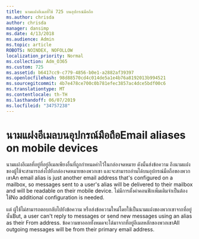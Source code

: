 ```yaml
---
title: นามแฝงอีเมลที่ใช้ 725 บนอุปกรณ์มือถือ
ms.author: chrisda
author: chrisda
manager: dansimp
ms.date: 4/13/2018
ms.audience: Admin
ms.topic: article
ROBOTS: NOINDEX, NOFOLLOW
localization_priority: Normal
ms.collection: Adm_O365
ms.custom: 725
ms.assetid: b6417cc9-c779-4856-b0e1-a2882af39397
ms.openlocfilehash: 98d88570cd4c014de5a1e4b76a8192013b994521
ms.sourcegitcommit: 4b7e478ce700c0b781efec3857ac4dce5bdf00c6
ms.translationtype: MT
ms.contentlocale: th-TH
ms.lasthandoff: 06/07/2019
ms.locfileid: "34757238"
---
```

# <a name="email-aliases-on-mobile-devices"></a><span data-ttu-id="2e522-102">นามแฝงอีเมลบนอุปกรณ์มือถือ</span><span class="sxs-lookup"><span data-stu-id="2e522-102">Email aliases on mobile devices</span></span>

<span data-ttu-id="2e522-103">นามแฝงอีเมลที่อยู่ที่อยู่อีเมลเพียงอื่นที่ถูกกำหนดค่าไว้ในกล่องจดหมาย ดังนั้นส่งข้อความ ถึงนามแฝงของผู้ใช้จะสามารถส่งไปยังกล่องจดหมายของพวกเขา และจะสามารถอ่านได้บนอุปกรณ์มือถือของพวกเขา</span><span class="sxs-lookup"><span data-stu-id="2e522-103">An email alias is just another email address that's configured on a mailbox, so messages sent to a user's alias will be delivered to their mailbox and will be readable on their mobile device.</span></span> <span data-ttu-id="2e522-104">ไม่มีการตั้งค่าคอนฟิกเพิ่มเติมจำเป็นต้องใช้</span><span class="sxs-lookup"><span data-stu-id="2e522-104">No additional configuration is needed.</span></span>

<span data-ttu-id="2e522-105">แต่ ผู้ใช้ไม่สามารถตอบกลับไปยังข้อความ หรือส่งข้อความใหม่โดยใช้เป็นนามแฝงของพวกเขาจากที่อยู่นั้น</span><span class="sxs-lookup"><span data-stu-id="2e522-105">But, a user can't reply to messages or send new messages using an alias as their From address.</span></span> <span data-ttu-id="2e522-106">ข้อความขาออกทั้งหมดจะได้มาจากที่อยู่อีเมลหลักของพวกเขา</span><span class="sxs-lookup"><span data-stu-id="2e522-106">All outgoing messages will be from their primary email address.</span></span>
